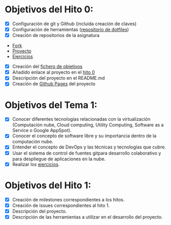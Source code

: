 # Objetivos del Hito 0:

- [x] Configuración de git y Github (incluida creación de claves)
- [x] Configuración de herramientas ([repositorio de dotfiles](https://github.com/manoliot/dotfiles))
- [x] Creación de repositorios de la asignatura
- [Fork](https://github.com/manoliot/IV-18-19)
- [Proyecto](https://github.com/manoliot/tiempo-aemet-bot)
- [Ejercicios](https://github.com/manoliot/IV-18-19-Ejercicios)
- [x] Creación del [fichero de objetivos](https://github.com/JJ/IV-18-19/blob/master/objetivos/manoliot.md)
- [x] Añadido enlace al proyecto en el [hito 0](https://github.com/JJ/IV-18-19/blob/master/proyectos/hito-0.md)
- [x] Descripción del proyecto en el README.md
- [x] Creación de [Github Pages](https://manoliot.github.io/tiempo-aemet-bot) del proyecto

# Objetivos del Tema 1:

- [x] Conocer diferentes tecnologías relacionadas con la virtualización (Computación nube, Cloud computing, Utility Computing, Software as a Service o Google AppSpot).
- [x] Conocer el concepto de software libre y su importancia dentro de la computación nube.
- [x] Entender el concepto de DevOps y las técnicas y tecnologías que cubre.
- [x] Usar el sistema de control de fuentes gitpara desarrollo colaborativo y para despliegue de aplicaciones en la nube.
- [x] Realizar los [ejercicios](https://github.com/manoliot/IV-18-19-Ejercicios/blob/master/Tema%201/ejercicios.md).

# Objetivos del Hito 1:

- [x] Creación de milestones correspondientes a los hitos.
- [x] Creación de issues correspondientes al hito 1.
- [x] Descripción del proyecto.
- [x] Descripción de las herramientas a utilizar en el desarrollo del proyecto.
